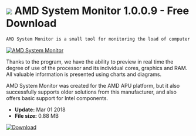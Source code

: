 # ![](https://cdn.softexe.net/static/icon/c/amd-system-monitor-10606.png) AMD System Monitor 1.0.0.9 - Free Download

```sh
AMD System Monitor is a small tool for monitoring the load of computer base components.
```
[![AMD System Monitor](https://gallery.dpcdn.pl/imgc/Tools/80803/g_-_420x350_1.5_-_x350e8d59-dc49-46b3-b6f9-db4b9d5b5039.png)](https://softexe.net/win/system/diagnostics-tests/amd-system-monitor:pRfRf.html)

Thanks to the program, we have the ability to preview in real time the degree of use of the processor and its individual cores, graphics and RAM. All valuable information is presented using charts and diagrams.
 
 AMD System Monitor was created for the AMD APU platform, but it also successfully supports older solutions from this manufacturer, and also offers basic support for Intel components.


- **Update:** Mar 01 2018
- **File size:** 0.88 MB

[![Download](https://cdn.softexe.net/static/img/download.png)](https://softexe.net/win/system/diagnostics-tests/amd-system-monitor:pRfRf.html)

